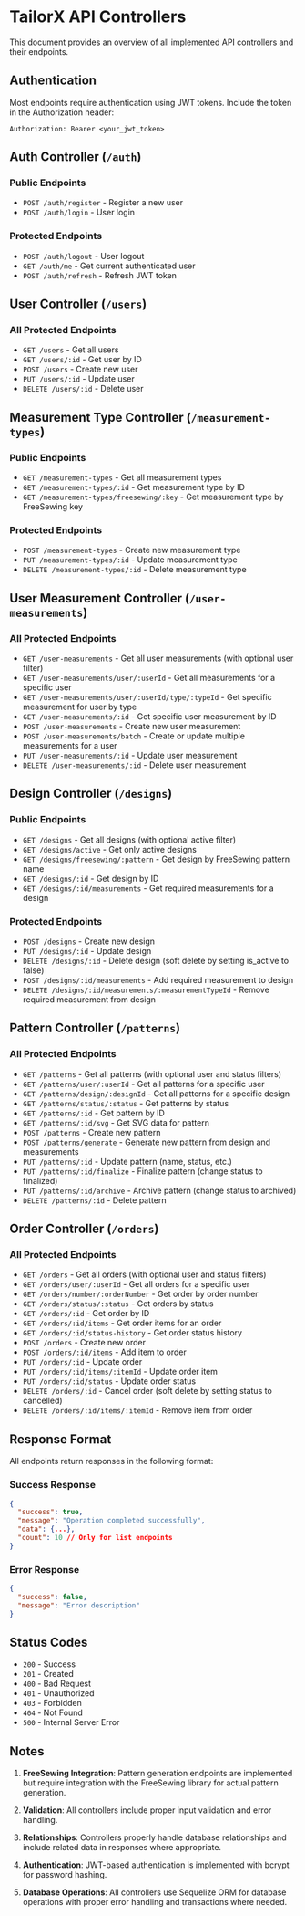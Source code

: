 # TailorX API Controllers

This document provides an overview of all implemented API controllers and their endpoints.

## Authentication

Most endpoints require authentication using JWT tokens. Include the token in the Authorization header:
```
Authorization: Bearer <your_jwt_token>
```

## Auth Controller (`/auth`)

### Public Endpoints
- `POST /auth/register` - Register a new user
- `POST /auth/login` - User login

### Protected Endpoints
- `POST /auth/logout` - User logout
- `GET /auth/me` - Get current authenticated user
- `POST /auth/refresh` - Refresh JWT token

## User Controller (`/users`)

### All Protected Endpoints
- `GET /users` - Get all users
- `GET /users/:id` - Get user by ID
- `POST /users` - Create new user
- `PUT /users/:id` - Update user
- `DELETE /users/:id` - Delete user

## Measurement Type Controller (`/measurement-types`)

### Public Endpoints
- `GET /measurement-types` - Get all measurement types
- `GET /measurement-types/:id` - Get measurement type by ID
- `GET /measurement-types/freesewing/:key` - Get measurement type by FreeSewing key

### Protected Endpoints
- `POST /measurement-types` - Create new measurement type
- `PUT /measurement-types/:id` - Update measurement type
- `DELETE /measurement-types/:id` - Delete measurement type

## User Measurement Controller (`/user-measurements`)

### All Protected Endpoints
- `GET /user-measurements` - Get all user measurements (with optional user filter)
- `GET /user-measurements/user/:userId` - Get all measurements for a specific user
- `GET /user-measurements/user/:userId/type/:typeId` - Get specific measurement for user by type
- `GET /user-measurements/:id` - Get specific user measurement by ID
- `POST /user-measurements` - Create new user measurement
- `POST /user-measurements/batch` - Create or update multiple measurements for a user
- `PUT /user-measurements/:id` - Update user measurement
- `DELETE /user-measurements/:id` - Delete user measurement

## Design Controller (`/designs`)

### Public Endpoints
- `GET /designs` - Get all designs (with optional active filter)
- `GET /designs/active` - Get only active designs
- `GET /designs/freesewing/:pattern` - Get design by FreeSewing pattern name
- `GET /designs/:id` - Get design by ID
- `GET /designs/:id/measurements` - Get required measurements for a design

### Protected Endpoints
- `POST /designs` - Create new design
- `PUT /designs/:id` - Update design
- `DELETE /designs/:id` - Delete design (soft delete by setting is_active to false)
- `POST /designs/:id/measurements` - Add required measurement to design
- `DELETE /designs/:id/measurements/:measurementTypeId` - Remove required measurement from design

## Pattern Controller (`/patterns`)

### All Protected Endpoints
- `GET /patterns` - Get all patterns (with optional user and status filters)
- `GET /patterns/user/:userId` - Get all patterns for a specific user
- `GET /patterns/design/:designId` - Get all patterns for a specific design
- `GET /patterns/status/:status` - Get patterns by status
- `GET /patterns/:id` - Get pattern by ID
- `GET /patterns/:id/svg` - Get SVG data for pattern
- `POST /patterns` - Create new pattern
- `POST /patterns/generate` - Generate new pattern from design and measurements
- `PUT /patterns/:id` - Update pattern (name, status, etc.)
- `PUT /patterns/:id/finalize` - Finalize pattern (change status to finalized)
- `PUT /patterns/:id/archive` - Archive pattern (change status to archived)
- `DELETE /patterns/:id` - Delete pattern

## Order Controller (`/orders`)

### All Protected Endpoints
- `GET /orders` - Get all orders (with optional user and status filters)
- `GET /orders/user/:userId` - Get all orders for a specific user
- `GET /orders/number/:orderNumber` - Get order by order number
- `GET /orders/status/:status` - Get orders by status
- `GET /orders/:id` - Get order by ID
- `GET /orders/:id/items` - Get order items for an order
- `GET /orders/:id/status-history` - Get order status history
- `POST /orders` - Create new order
- `POST /orders/:id/items` - Add item to order
- `PUT /orders/:id` - Update order
- `PUT /orders/:id/items/:itemId` - Update order item
- `PUT /orders/:id/status` - Update order status
- `DELETE /orders/:id` - Cancel order (soft delete by setting status to cancelled)
- `DELETE /orders/:id/items/:itemId` - Remove item from order

## Response Format

All endpoints return responses in the following format:

### Success Response
```json
{
  "success": true,
  "message": "Operation completed successfully",
  "data": {...},
  "count": 10 // Only for list endpoints
}
```

### Error Response
```json
{
  "success": false,
  "message": "Error description"
}
```

## Status Codes

- `200` - Success
- `201` - Created
- `400` - Bad Request
- `401` - Unauthorized
- `403` - Forbidden
- `404` - Not Found
- `500` - Internal Server Error

## Notes

1. **FreeSewing Integration**: Pattern generation endpoints are implemented but require integration with the FreeSewing library for actual pattern generation.

2. **Validation**: All controllers include proper input validation and error handling.

3. **Relationships**: Controllers properly handle database relationships and include related data in responses where appropriate.

4. **Authentication**: JWT-based authentication is implemented with bcrypt for password hashing.

5. **Database Operations**: All controllers use Sequelize ORM for database operations with proper error handling and transactions where needed.